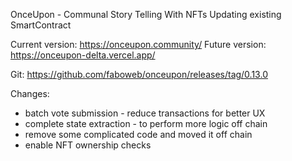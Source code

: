 OnceUpon - Communal Story Telling With NFTs
Updating existing SmartContract

Current version: https://onceupon.community/
Future version: https://onceupon-delta.vercel.app/

Git: https://github.com/faboweb/onceupon/releases/tag/0.13.0

Changes:

- batch vote submission - reduce transactions for better UX
- complete state extraction - to perform more logic off chain
- remove some complicated code and moved it off chain
- enable NFT ownership checks
